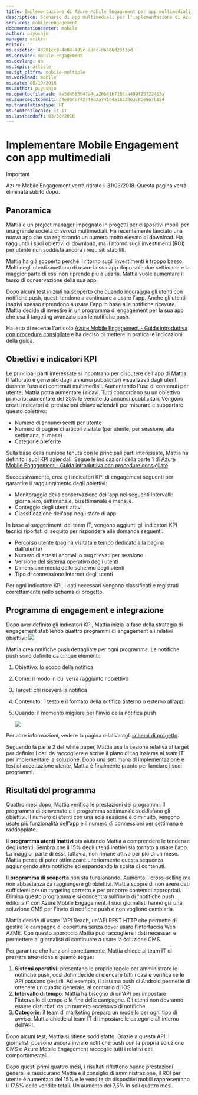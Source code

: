 ```yaml
---
title: Implementazione di Azure Mobile Engagement per app multimediali
description: Scenario di app multimediali per l'implementazione di Azure Mobile Engagement
services: mobile-engagement
documentationcenter: mobile
author: piyushjo
manager: erikre
editor: ''
ms.assetid: 48201cc8-4e04-485c-a8dc-d6406d23f3ed
ms.service: mobile-engagement
ms.devlang: na
ms.topic: article
ms.tgt_pltfrm: mobile-multiple
ms.workload: mobile
ms.date: 08/19/2016
ms.author: piyushjo
ms.openlocfilehash: 8e5d4585b47a4ca26b81b7168aa499f25722415a
ms.sourcegitcommit: 34e0b4a7427f9d2a74164a18c3063c8be967b194
ms.translationtype: HT
ms.contentlocale: it-IT
ms.lasthandoff: 03/30/2018
---
```

# <a name="implement-mobile-engagement-with-media-app"></a>Implementare Mobile Engagement con app multimediali
> [!IMPORTANT]
> Azure Mobile Engagement verrà ritirato il 31/03/2018. Questa pagina verrà eliminata subito dopo.
> 

## <a name="overview"></a>Panoramica
Mattia è un project manager impegnato in progetti per dispositivi mobili per una grande società di servizi multimediali. Ha recentemente lanciato una nuova app che sta registrando un numero molto elevato di download. Ha raggiunto i suoi obiettivi di download, ma il ritorno sugli investimenti (ROI) per utente non soddisfa ancora i requisiti stabiliti. 

Mattia ha già scoperto perché il ritorno sugli investimenti è troppo basso. Molti degli utenti smettono di usare la sua app dopo sole due settimane e la maggior parte di essi non riprende più a usarla. Mattia vuole aumentare il tasso di conservazione della sua app.

Dopo alcuni test iniziali ha scoperto che quando incoraggia gli utenti con notifiche push, questi tendono a continuare a usare l'app. Anche gli utenti inattivi spesso riprendono a usare l'app in base alle notifiche ricevute. Mattia decide di investire in un programma di engagement per la sua app che usa il targeting avanzato con le notifiche push.

Ha letto di recente l'articolo [Azure Mobile Engagement - Guida introduttiva con procedure consigliate](mobile-engagement-getting-started-best-practices.md) e ha deciso di mettere in pratica le indicazioni della guida.

## <a name="objectives-and-kpis"></a>Obiettivi e indicatori KPI
Le principali parti interessate si incontrano per discutere dell'app di Mattia. Il fatturato è generato dagli annunci pubblicitari visualizzati dagli utenti durante l'uso dei contenuti multimediali. Aumentando l'uso di contenuti per utente, Mattia potrà aumentare i ricavi. Tutti concordano su un obiettivo primario: aumentare del 25% le vendite da annunci pubblicitari. Vengono creati indicatori di prestazioni chiave aziendali per misurare e supportare questo obiettivo:

* Numero di annunci scelti per utente
* Numero di pagine di articoli visitate (per utente, per sessione, alla settimana, al mese)
* Categorie preferite

Sulla base della riunione tenuta con le principali parti interessate, Mattia ha definito i suoi KPI aziendali. Segue le indicazioni della parte 1 di [Azure Mobile Engagement - Guida introduttiva con procedure consigliate](mobile-engagement-getting-started-best-practices.md). 

Successivamente, crea gli indicatori KPI di engagement seguenti per garantire il raggiungimento degli obiettivi:

* Monitoraggio della conservazione dell'app nei seguenti intervalli: giornaliero, settimanale, bisettimanale e mensile.
* Conteggio degli utenti attivi
* Classificazione dell'app negli store di app

In base ai suggerimenti del team IT, vengono aggiunti gli indicatori KPI tecnici riportati di seguito per rispondere alle domande seguenti:

* Percorso utente (pagina visitata e tempo dedicato alla pagina dall'utente)
* Numero di arresti anomali o bug rilevati per sessione
* Versione del sistema operativo degli utenti
* Dimensione media dello schermo degli utenti
* Tipo di connessione Internet degli utenti

Per ogni indicatore KPI, i dati necessari vengono classificati e registrati correttamente nello schema di progetto.

## <a name="engagement-program-and-integration"></a>Programma di engagement e integrazione
Dopo aver definito gli indicatori KPI, Mattia inizia la fase della strategia di engagement stabilendo quattro programmi di engagement e i relativi obiettivi: ![][1]

Mattia crea notifiche push dettagliate per ogni programma. Le notifiche push sono definite da cinque elementi:

1. Obiettivo: lo scopo della notifica
2. Come: il modo in cui verrà raggiunto l'obiettivo
3. Target: chi riceverà la notifica
4. Contenuto: il testo e il formato della notifica (interno o esterno all'app)
5. Quando: il momento migliore per l'invio della notifica push
   
    ![][2]

Per altre informazioni, vedere la pagina relativa agli [schemi di progetto](https://github.com/Azure/azure-mobile-engagement-samples/tree/master/Playbooks).

Seguendo la parte 2 del white paper, Mattia usa la sezione relativa al target per definire i dati da raccogliere e scrive il piano di tag insieme al team IT per implementare la soluzione. Dopo una settimana di implementazione e test di accettazione utente, Mattia è finalmente pronto per lanciare i suoi programmi.

## <a name="program-results"></a>Risultati del programma
Quattro mesi dopo, Mattia verifica le prestazioni dei programmi. Il programma di benvenuto e il programma settimanale soddisfano gli obiettivi. Il numero di utenti con una sola sessione è diminuito, vengono usate più funzionalità dell'app e il numero di connessioni per settimana è raddoppiato.

Il **programma utenti inattivi** sta aiutando Mattia a comprendere le tendenze degli utenti. Sembra che il 15% degli utenti inattivi sia tornato a usare l'app. La maggior parte di essi, tuttavia, non rimane attiva per più di un mese. Mattia pensa di poter ottimizzare ulteriormente questa sequenza aggiungendo altre notifiche ed espandendo la scelta di contenuti.

Il **programma di scoperta** non sta funzionando. Aumenta il cross-selling ma non abbastanza da raggiungere gli obiettivi. Mattia scopre di non avere dati sufficienti per un targeting corretto e per proporre contenuti appropriati. Elimina questo programma e si concentra sull'invio di "notifiche push editoriali" con Azure Mobile Engagement. I suoi giornalisti hanno già una soluzione CMS per l'invio di notifiche push e non vogliono cambiarla.

Mattia decide di usare l'API Reach, un'API REST HTTP che permette di gestire le campagne di copertura senza dover usare l'interfaccia Web AZME. Con questo approccio Mattia può raccogliere i dati necessari e permettere ai giornalisti di continuare a usare la soluzione CMS.

Per garantire che funzioni correttamente, Mattia chiede al team IT di prestare attenzione a quanto segue:

1. **Sistemi operativi**: presentano le proprie regole per amministrare le notifiche push, così John decide di elencare tutti i casi e verifica se le API possono gestirli.
   Ad esempio, il sistema push di Android permette di ottenere un quadro generale, al contrario di iOS.
2. **Intervallo di tempo**: Mattia ha bisogno di un'API per impostare l'intervallo di tempo e la fine delle campagne. Gli utenti non dovranno essere disturbati da un numero eccessivo di notifiche.
3. **Categorie**: il team di marketing prepara un modello per ogni tipo di avviso. Mattia chiede al team IT di impostare le categorie all'interno dell'API.

Dopo alcuni test, Mattia si ritiene soddisfatto. Grazie a questa API, i giornalisti possono ancora inviare notifiche push con la propria soluzione CMS e Azure Mobile Engagement raccoglie tutti i relativi dati comportamentali.

Dopo questi primi quattro mesi, i risultati riflettono buone prestazioni generali e rassicurano Mattia e il consiglio di amministrazione, il ROI per utente è aumentato del 15% e le vendite da dispositivi mobili rappresentano il 17,5% delle vendite totali. Un aumento del 7,5% in soli quattro mesi.

<!--Image references-->
[1]: ./media/mobile-engagement-media-scenario/engagement-strategy.png
[2]: ./media/mobile-engagement-media-scenario/push-scenarios.png

<!--Link references-->
[Media Playbook link]: https://github.com/Azure/azure-mobile-engagement-samples/tree/master/Playbooks
